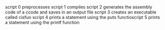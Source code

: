 script 0 preprocesses
script 1 compiles
script 2 generates the assembly code of a ccode and saves in an output file
script 3 creates an executable called cisfun
script 4 prints a statement using the puts functioscript 5 prints a statement using the printf function
